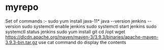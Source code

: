 # myrepo
Set of commands :-
sudo yum install java-11*
java --version
jenkins --version
sudo systemctl enable jenkins
sudo systemctl start jenkins
sudo systemctl status jenkins
sudo yum install git
cd /opt
wget https://dlcdn.apache.org/maven/maven-3/3.9.3/binaries/apache-maven-3.9.3-bin.tar.gz
use cat command do display the contents
